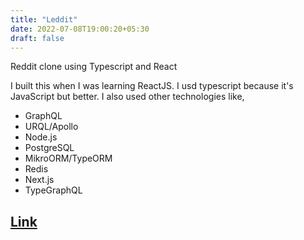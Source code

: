 ```yaml
---
title: "Leddit"
date: 2022-07-08T19:00:20+05:30
draft: false
---
```


Reddit clone using Typescript and React

I built this when I was learning ReactJS. I usd typescript because it's JavaScript but better. I also used other technologies like,

- GraphQL
- URQL/Apollo
- Node.js
- PostgreSQL
- MikroORM/TypeORM
- Redis
- Next.js
- TypeGraphQL

## [Link](https://github.com/TheFenrisLycaon/Leddit)
